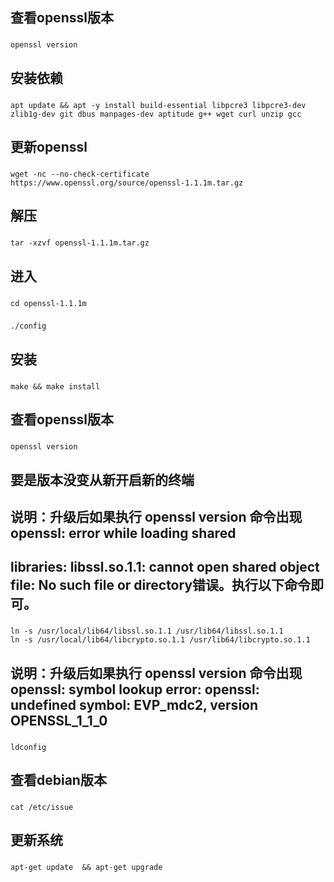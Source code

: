 ## 查看openssl版本

###
	openssl version
###

## 安装依赖

###
    apt update && apt -y install build-essential libpcre3 libpcre3-dev zlib1g-dev git dbus manpages-dev aptitude g++ wget curl unzip gcc
###

## 更新openssl

###
	wget -nc --no-check-certificate https://www.openssl.org/source/openssl-1.1.1m.tar.gz
###

## 解压
###
	tar -xzvf openssl-1.1.1m.tar.gz
###

## 进入

###
	cd openssl-1.1.1m
###
	./config
###
## 安装
###
	make && make install
###

## 查看openssl版本

###
	openssl version
###
## 要是版本没变从新开启新的终端

## 说明：升级后如果执行 openssl version 命令出现openssl: error while loading shared 
## libraries: libssl.so.1.1: cannot open shared object file: No such file or directory错误。执行以下命令即可。

###
	ln -s /usr/local/lib64/libssl.so.1.1 /usr/lib64/libssl.so.1.1
	ln -s /usr/local/lib64/libcrypto.so.1.1 /usr/lib64/libcrypto.so.1.1
###

## 说明：升级后如果执行 openssl version 命令出现openssl: symbol lookup error: openssl: undefined symbol: EVP_mdc2, version OPENSSL_1_1_0

###
    ldconfig
###

## 查看debian版本

###
    cat /etc/issue
###

## 更新系统

###
    apt-get update  && apt-get upgrade
###
